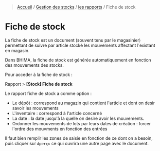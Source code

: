 > [Accueil](../../index.md) / [Gestion des stocks](../index.md) / [les rapports](./index.md) / Fiche de stock

# Fiche de stock

La fiche de stock est un document (souvent tenu par le magasinier) permettant de suivre par article stocké les mouvements affectant l'existant en magasin.

Dans BHIMA, la fiche de stock est générée automatiquement en fonction des mouvements des stocks.

Pour acceder à la fiche de stock :

<div class = "bs-callout bs-callout-success">
  <p>Rapport > <strong>[Stock] Fiche de stock</strong>
  </p>
</div>

Le rapport fiche de stock a comme option :
- Le dépôt : correspond au magazin qui contient l'article et dont on desir savoir les mouvements
- L'inventaire : correspond à l'article concerné
- La date : la date jusqu'à la quelle on desire avoir les mouvements.
- Ordonner les mouvements de lots par leurs dates de création : forcer l'ordre des mouvments en fonction des entrées

Il faut bien remplir les zones de saisie en fonction de ce dont on a besoin, puis cliquer sur `Aperçu` ce qui ouvrira une autre page avec le document.
